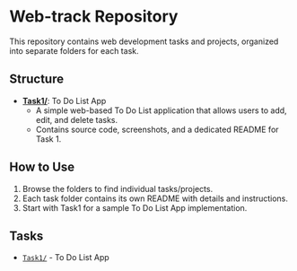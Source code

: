 # Web-track Repository

This repository contains web development tasks and projects, organized into separate folders for each task.

## Structure


- [**Task1/**](./Task1): To Do List App
  - A simple web-based To Do List application that allows users to add, edit, and delete tasks.
  - Contains source code, screenshots, and a dedicated README for Task 1.

## How to Use

1. Browse the folders to find individual tasks/projects.
2. Each task folder contains its own README with details and instructions.
3. Start with Task1 for a sample To Do List App implementation.

## Tasks

- [`Task1/`](./Task1) - To Do List App

